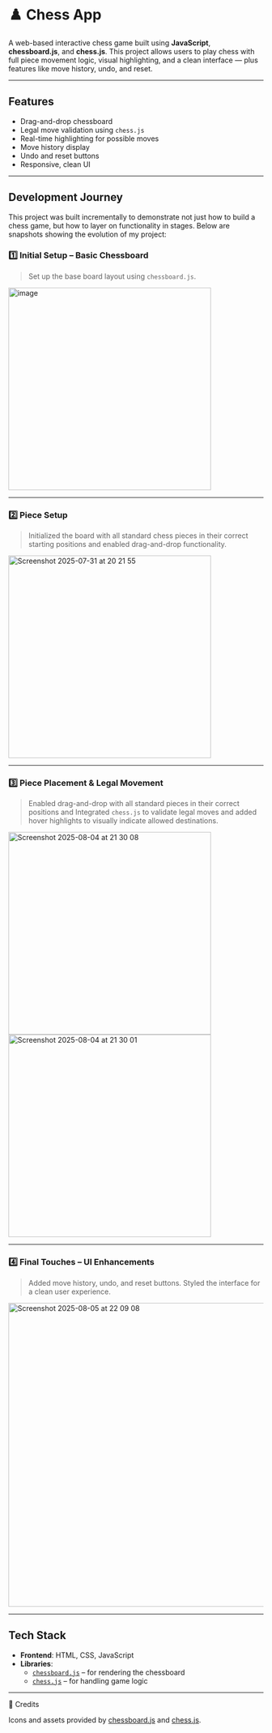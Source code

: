 # ♟️ Chess App

A web-based interactive chess game built using **JavaScript**, **chessboard.js**, and **chess.js**. This project allows users to play chess with full piece movement logic, visual highlighting, and a clean interface — plus features like move history, undo, and reset.

---

## Features

- Drag-and-drop chessboard
- Legal move validation using `chess.js`
- Real-time highlighting for possible moves
- Move history display
- Undo and reset buttons
- Responsive, clean UI

---

## Development Journey

This project was built incrementally to demonstrate not just how to build a chess game, but how to layer on functionality in stages. Below are snapshots showing the evolution of my project:

### 1️⃣ Initial Setup – Basic Chessboard
> Set up the base board layout using `chessboard.js`.

<img width="400" height="400" alt="image" src="https://github.com/user-attachments/assets/102823e9-0bd0-4e42-9b44-fc5638b8ba52" />

---

### 2️⃣ Piece Setup
> Initialized the board with all standard chess pieces in their correct starting positions and enabled drag-and-drop functionality.

<img width="400" height="400" alt="Screenshot 2025-07-31 at 20 21 55" src="https://github.com/user-attachments/assets/1f0fc77d-dec0-4403-94cc-749b23da705f" />


---

### 3️⃣ Piece Placement & Legal Movement
> Enabled drag-and-drop with all standard pieces in their correct positions and Integrated `chess.js` to validate legal moves and added hover highlights to visually indicate allowed destinations.

<img width="400" height="400" alt="Screenshot 2025-08-04 at 21 30 08" src="https://github.com/user-attachments/assets/91a95230-ed90-4749-89cd-af74c0f42715" />
<img width="400" height="400" alt="Screenshot 2025-08-04 at 21 30 01" src="https://github.com/user-attachments/assets/64a25a91-51a2-488a-8cf9-c6aa7219fed5" />

---

### 4️⃣ Final Touches – UI Enhancements
> Added move history, undo, and reset buttons. Styled the interface for a clean user experience.

<img width="600" height="600" alt="Screenshot 2025-08-05 at 22 09 08" src="https://github.com/user-attachments/assets/e371c85a-e1da-419b-87aa-aa32f9da96a7" />


---

## Tech Stack

- **Frontend**: HTML, CSS, JavaScript
- **Libraries**:
  - [`chessboard.js`](https://chessboardjs.com) – for rendering the chessboard
  - [`chess.js`](https://github.com/jhlywa/chess.js) – for handling game logic

---

📸 Credits

Icons and assets provided by [chessboard.js](https://chessboardjs.com) and [chess.js](https://github.com/jhlywa/chess.js).
